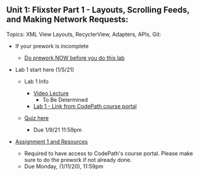 ## Unit 1: Flixster Part 1 - Layouts, Scrolling Feeds, and Making Network Requests:
Topics: XML View Layouts, RecyclerView, Adapters, APIs, Git:
* If your prework is incomplete
   * [Do prework NOW before you do this lab](https://courses.codepath.org/snippets/android_university/prework)
   
* Lab 1 start here (1/5/21)
   * Lab 1 Info 
      * [Video Lecture](https://github.com/CodePath-at-UCI/android-course/edit/master/Unit1/README.md)
          * To Be Determined
      * [Lab 1 - Link from CodePath course portal](https://courses.codepath.com/courses/android_university/unit/1#!exercises)
      
    * [Quiz here](https://docs.google.com/forms/d/1_1TcOK3VkG2jjKlq5grBX9mJgMlpqWxn_5yK_hdIYOc/viewform)
      * Due 1/9/21 11:59pm
      
* [Assignment 1 and Resources](https://courses.codepath.com/courses/android_university/unit/1#!overview)
   * Required to have access to CodePath's course portal. Please make sure to do the prework if not already done.
   * Due Monday, (1/11/20), 11:59pm
